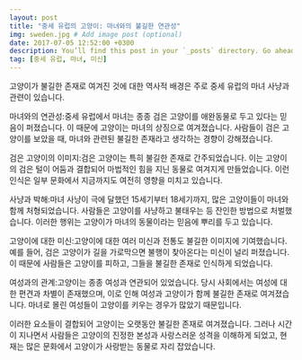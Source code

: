 ```yaml
---
layout: post
title: "중세 유럽의 고양이: 마녀와의 불길한 연관성"
img: sweden.jpg # Add image post (optional)
date: 2017-07-05 12:52:00 +0300
description: You’ll find this post in your `_posts` directory. Go ahead and edit it and re-build the site to see your changes. # Add post description (optional)
tag: [중세 유럽, 마녀, 미신]
---
```

고양이가 불길한 존재로 여겨진 것에 대한 역사적 배경은 주로 중세 유럽의 마녀 사냥과 관련이 있습니다. 

마녀와의 연관성:중세 유럽에서 마녀는 종종 검은 고양이를 애완동물로 두고 있다는 믿음이 퍼졌습니다. 이 때문에 고양이는 마녀의 상징으로 여겨졌습니다. 사람들이 검은 고양이를 보았을 때, 마녀와 관련된 불길한 존재라고 생각하는 경향이 강해졌습니다.

검은 고양이의 이미지:검은 고양이는 특히 불길한 존재로 간주되었습니다. 이는 고양이의 검은 털이 어둠과 결합되어 마법적인 힘을 지닌 동물로 여겨지게 만들었습니다. 이런 인식은 일부 문화에서 지금까지도 여전히 영향을 미치고 있습니다.

사냥과 박해:마녀 사냥이 극에 달했던 15세기부터 18세기까지, 많은 고양이들이 마녀와 함께 처형되었습니다. 사람들은 고양이를 사냥하고 불태우는 등 잔인한 방법으로 처벌했습니다. 이러한 행위는 고양이가 마녀의 동물이라는 믿음에 뿌리를 두고 있습니다.

고양이에 대한 미신:고양이에 대한 여러 미신과 전통도 불길한 이미지에 기여했습니다. 예를 들어, 검은 고양이가 길을 가로막으면 불행이 찾아온다는 미신이 널리 퍼졌습니다. 이 때문에 사람들은 고양이를 피하고, 그들을 불길한 존재로 인식하게 되었습니다.

여성과의 관계:고양이는 종종 여성과 연관되어 있었습니다. 당시 사회에서는 여성에 대한 편견과 차별이 존재했으며, 이로 인해 여성과 고양이가 함께 불길한 존재로 여겨졌습니다. 마녀로 몰린 여성들이 고양이를 키우는 경우가 많았기 때문입니다.

이러한 요소들이 결합되어 고양이는 오랫동안 불길한 존재로 여겨졌습니다. 그러나 시간이 지나면서 사람들은 고양이의 진정한 본성과 사랑스러운 성격을 이해하게 되었고, 현재는 많은 문화에서 고양이가 사랑받는 동물로 자리 잡았습니다.

